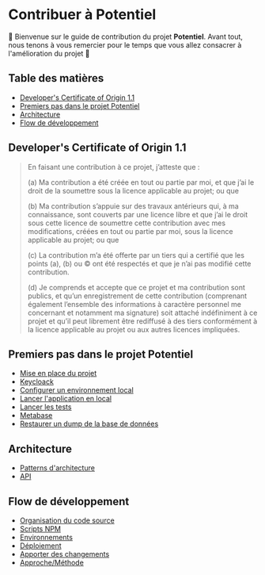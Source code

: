 # Contribuer à Potentiel

👋 Bienvenue sur le guide de contribution du projet **Potentiel**. Avant tout, nous tenons à vous remercier pour le temps que vous allez consacrer à l'amélioration du projet 🙏

## Table des matières
- [Developer's Certificate of Origin 1.1](#developer-certificate)
- [Premiers pas dans le projet Potentiel](#premiers-pas)
- [Architecture](#architecture)
- [Flow de développement](#flow-développement)

## <a id="developer-certificate"></a> Developer's Certificate of Origin 1.1

> En faisant une contribution à ce projet, j’atteste que :
>
> (a) Ma contribution a été créée en tout ou partie par moi, et que j’ai le droit de la soumettre sous la licence applicable au projet; ou que
>
> (b) Ma contribution s’appuie sur des travaux antérieurs qui, à ma connaissance, sont couverts par une licence libre et que j’ai le droit sous cette licence de soumettre cette contribution avec mes modifications, créées en tout ou partie par moi, sous la licence applicable au projet; ou que
>
> (c) La contribution m’a été offerte par un tiers qui a certifié que les points (a), (b) ou © ont été respectés et que je n’ai pas modifié cette contribution.
>
> (d) Je comprends et accepte que ce projet et ma contribution sont publics, et qu’un enregistrement de cette contribution (comprenant également l’ensemble des informations à caractère personnel me concernant et notamment ma signature) soit attaché indéfiniment à ce projet et qu’il peut librement être rediffusé à des tiers conformément à la licence applicable au projet ou aux autres licences impliquées.

## <a id="premiers-pas"></a> Premiers pas dans le projet Potentiel
- [Mise en place du projet](./docs/contributing/GETTING_STARTED.md#mise-en-place-du-projet)
- [Keycloack](./docs/contributing/GETTING_STARTED.md#keycloak)
- [Configurer un environnement local](./docs/contributing/GETTING_STARTED.md#configurer-un-environnement-local)
- [Lancer l'application en local](./docs/contributing/GETTING_STARTED.md#lancer-application-en-local)
- [Lancer les tests](./docs/contributing/GETTING_STARTED.md#lancer-les-tests)
- [Metabase](./docs/contributing//GETTING_STARTED.md#metabase)
- [Restaurer un dump de la base de données](./docs/contributing/GETTING_STARTED.md#restaurer-dump-db)

## <a id="architecture"></a> Architecture
- [Patterns d'architecture](./docs/contributing/ARCHITECTURE.md#patterns-darchitecture)
- [API](./docs/contributing/API.md)

## <a id="flow-développement"></a> Flow de développement
- [Organisation du code source](./docs/contributing/DEVELOPMENT_FLOW.md#organisation-du-code-source)
- [Scripts NPM](./docs/contributing/DEVELOPMENT_FLOW.md#scripts-npm)
- [Environnements](./docs/contributing/DEVELOPMENT_FLOW.md#environnements)
- [Déploiement](./docs/contributing/DEVELOPMENT_FLOW.md#deploy)
- [Apporter des changements](./docs/contributing/DEVELOPMENT_FLOW.md#apporter-des-changements)
- [Approche/Méthode](./docs/contributing/DEVELOPMENT_FLOW.md#approche-methode)
